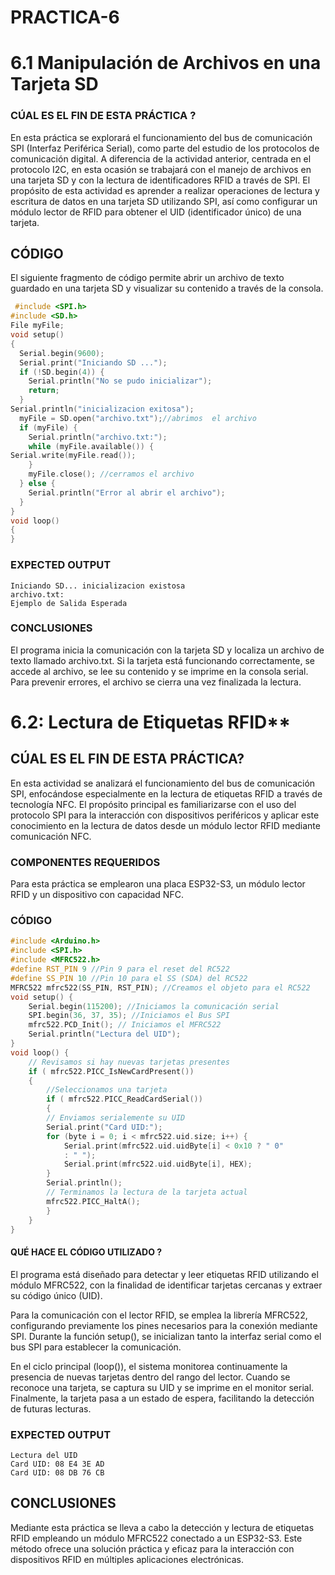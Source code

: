 # PRACTICA-6
# 6.1 Manipulación de Archivos en una Tarjeta SD
### CÚAL ES EL FIN DE ESTA PRÁCTICA ? 
En esta práctica se explorará el funcionamiento del bus de comunicación SPI (Interfaz Periférica Serial), como parte del estudio de los protocolos de comunicación digital. A diferencia de la actividad anterior, centrada en el protocolo I2C, en esta ocasión se trabajará con el manejo de archivos en una tarjeta SD y con la lectura de identificadores RFID a través de SPI. El propósito de esta actividad es aprender a realizar operaciones de lectura y escritura de datos en una tarjeta SD utilizando SPI, así como configurar un módulo lector de RFID para obtener el UID (identificador único) de una tarjeta.

## CÓDIGO

El siguiente fragmento de código permite abrir un archivo de texto guardado en una tarjeta SD y visualizar su contenido a través de la consola.

```c++
 #include <SPI.h> 
#include <SD.h> 
File myFile; 
void setup() 
{ 
  Serial.begin(9600); 
  Serial.print("Iniciando SD ..."); 
  if (!SD.begin(4)) { 
    Serial.println("No se pudo inicializar"); 
    return; 
  }
Serial.println("inicializacion exitosa"); 
  myFile = SD.open("archivo.txt");//abrimos  el archivo  
  if (myFile) { 
    Serial.println("archivo.txt:"); 
    while (myFile.available()) { 
Serial.write(myFile.read()); 
    } 
    myFile.close(); //cerramos el archivo 
  } else { 
    Serial.println("Error al abrir el archivo"); 
  } 
} 
void loop() 
{ 
}
```


### EXPECTED OUTPUT
```
Iniciando SD... inicializacion existosa
archivo.txt:
Ejemplo de Salida Esperada
```
### CONCLUSIONES 
El programa inicia la comunicación con la tarjeta SD y localiza un archivo de texto llamado archivo.txt. Si la tarjeta está funcionando correctamente, se accede al archivo, se lee su contenido y se imprime en la consola serial. Para prevenir errores, el archivo se cierra una vez finalizada la lectura.

# 6.2: Lectura de Etiquetas RFID**

## CÚAL ES EL FIN DE ESTA PRÁCTICA? 
En esta actividad se analizará el funcionamiento del bus de comunicación SPI, enfocándose especialmente en la lectura de etiquetas RFID a través de tecnología NFC. El propósito principal es familiarizarse con el uso del protocolo SPI para la interacción con dispositivos periféricos y aplicar este conocimiento en la lectura de datos desde un módulo lector RFID mediante comunicación NFC.

### COMPONENTES REQUERIDOS 
Para esta práctica se emplearon una placa ESP32-S3, un módulo lector RFID y un dispositivo con capacidad NFC.

### CÓDIGO

```c++
#include <Arduino.h>
#include <SPI.h>
#include <MFRC522.h>
#define RST_PIN 9 //Pin 9 para el reset del RC522
#define SS_PIN 10 //Pin 10 para el SS (SDA) del RC522
MFRC522 mfrc522(SS_PIN, RST_PIN); //Creamos el objeto para el RC522
void setup() {
    Serial.begin(115200); //Iniciamos la comunicación serial
    SPI.begin(36, 37, 35); //Iniciamos el Bus SPI
    mfrc522.PCD_Init(); // Iniciamos el MFRC522
    Serial.println("Lectura del UID");
}
void loop() {
    // Revisamos si hay nuevas tarjetas presentes
    if ( mfrc522.PICC_IsNewCardPresent()) 
    { 
        //Seleccionamos una tarjeta
        if ( mfrc522.PICC_ReadCardSerial()) 
        {
        // Enviamos serialemente su UID
        Serial.print("Card UID:");
        for (byte i = 0; i < mfrc522.uid.size; i++) {
            Serial.print(mfrc522.uid.uidByte[i] < 0x10 ? " 0"
            : " ");
            Serial.print(mfrc522.uid.uidByte[i], HEX); 
        } 
        Serial.println();
        // Terminamos la lectura de la tarjeta actual
        mfrc522.PICC_HaltA(); 
        } 
    } 
}
```

#### QUÉ HACE EL CÓDIGO UTILIZADO ? 
El programa está diseñado para detectar y leer etiquetas RFID utilizando el módulo MFRC522, con la finalidad de identificar tarjetas cercanas y extraer su código único (UID).

Para la comunicación con el lector RFID, se emplea la librería MFRC522, configurando previamente los pines necesarios para la conexión mediante SPI. Durante la función setup(), se inicializan tanto la interfaz serial como el bus SPI para establecer la comunicación.

En el ciclo principal (loop()), el sistema monitorea continuamente la presencia de nuevas tarjetas dentro del rango del lector. Cuando se reconoce una tarjeta, se captura su UID y se imprime en el monitor serial. Finalmente, la tarjeta pasa a un estado de espera, facilitando la detección de futuras lecturas.

### EXPECTED OUTPUT
```
Lectura del UID
Card UID: 08 E4 3E AD
Card UID: 08 DB 76 CB
```

## CONCLUSIONES
Mediante esta práctica se lleva a cabo la detección y lectura de etiquetas RFID empleando un módulo MFRC522 conectado a un ESP32-S3. Este método ofrece una solución práctica y eficaz para la interacción con dispositivos RFID en múltiples aplicaciones electrónicas.


